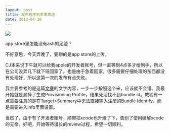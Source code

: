 ```yaml
---
layout: post
title: 发布程序到苹果商店
date: 2013-04-16
---
```


![](http://www.ashliu.com:8080/uploads/2631App_Store.jpg)

app store里怎能没有ash的足迹？

不好意思，今天弄晚了，要聊的是app store的上传。

CJ本来说下午就可以给我apple的开发者账号，但一直等到4点多才给到手，所以在公司没弄几下就下班回家了。也是由于急着回家，很多需要仔细处理的东西都没有处理好，所以这第一次的发布有点失败。

我主要参考的是这篇[文章][1]的文字内容，一步一步按照这个来，应该就不会错。我最开始就是漏掉了生成Provisioning Profile，结果死活找不到bundle id。教程有一点需要注意的是在Target>Summary中无法直接输入注册的Bundle Identify，而是需要进入info里面设置。

当然了，由于有了开发者账号，顺带把xcode也升级了下，告别了使用破解xcode的无奈。好吧，开始等待漫长的review过程，希望一切顺利。



  [1]: http://www.techolics.com/apple/20120401_197.html
